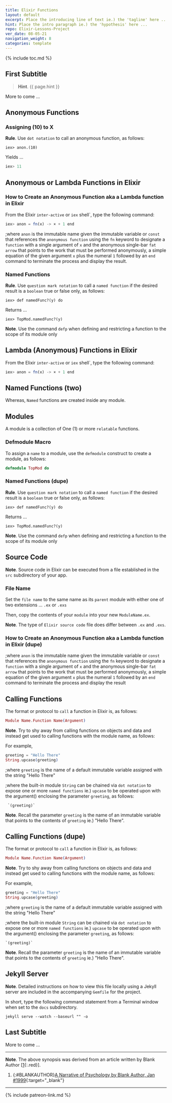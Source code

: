 ```yaml
---
title: Elixir Functions
layout: default
excerpt: Place the introducing line of text ie.) the 'tagline' here ...
hint: Place the intro paragraph ie.) the 'hypothesis' here ...
repo: Elixir-Lessons-Project
ver_date: 08-05-21
navigation_weight: 8
categories: template
---
```

{% include toc.md %}

## First Subtitle

> **Hint**. {{ page.hint }}

More to come ...

## Anonymous Functions

### Assigning (10) to X

**Rule**. Use `dot notation` to call an anonymous function, as follows:

```elixer
iex> anon.(10)
```

Yields ...

```elixir
iex> 11
```

## Anonymous or Lambda Functions in Elixir

### How to Create an Anonymous Function aka a Lambda function in Elixir

From the Elixir `inter-active` or `iex` shell`, type the following command:

```javascript
iex> anon = fn(x) -> × + 1 end
```

;where `anon` is the immutable name given the immutable variable or `const` that references the  `anonymous function` using the `fn` keyword to designate a `function` with a single argument of `x` and the anonymous single-bar `fat arrow` that points to the work that must be performed anonymously, a simple equation of the given argument `x` plus the numeral `1` followed by an `end` command to terminate the process and display the result.

### Named Functions

**Rule**. Use `question mark notation` to call a `named function` if the desired result is a `boolean` true or false only, as follows:

```elixer
iex> def namedFunc?(y) do
```

Returns ...

 ```elixer
iex> TopMod.namedFunc?(y)
```

**Note**. Use the command `defp` when defining and restricting a function to the scope of its module only

## Lambda (Anonymous) Functions in Elixir

From the Elixir `inter-active` or `iex` shell`, type the following command:

```javascript
iex> anon = fn(x) -> × + 1 end
```

## Named Functions (two)

Whereas, `Named` functions are created inside any module.

## Modules

A module is a collection of One (1) or more `relatable` functions.

### Defmodule Macro

To assign a `name` to a module, use the `defmodule` construct to create a module, as follows:

```elixir
defmodule TopMod do
```

### Named Functions (dupe)

**Rule**. Use `question mark notation` to call a `named function` if the desired result is a `boolean` true or false only, as follows:

```elixer
iex> def namedFunc?(y) do
```

Returns ...

 ```elixer
iex> TopMod.namedFunc?(y)
```

**Note**. Use the command `defp` when defining and restricting a function to the scope of its module only

## Source Code

**Note**. Source code in Elixir can be executed from a file established in the `src` subdirectory of your app.

### File Name

Set the `file name` to the same name as its `parent` module with either one of two extensions ... `.ex` or `.exs`

Then, copy the contents of your `module` into your new `ModuleName.ex`.

**Note**. The type of `Elixir source code` file does differ between `.ex` and `.exs`.

### How to Create an Anonymous Function aka a Lambda function in Elixir (dupe)

;where `anon` is the immutable name given the immutable variable or `const` that references the  `anonymous function` using the `fn` keyword to designate a `function` with a single argument of `x` and the anonymous single-bar `fat arrow` that points to the work that must be performed anonymously, a simple equation of the given argument `x` plus the numeral `1` followed by an `end` command to terminate the process and display the result

## Calling Functions

The format or protocol to `call` a function in Elixir is, as follows:

```elixir
Module Name.Function Name(Argument)
```

**Note**. Try to shy away from calling functions on objects and data and instead get used to calling functions with the module name, as follows:

For example,

```elixir
greeting = "Hello There"
String.upcase(greeting)
```
;where `greeting` is the name of a default immutable variable assigned with the string "Hello There"

;where the built-in module `String` can be chained via `dot notation` to expose one or more `named functions` ie.) `upcase` to be operated upon with the argument() enclosing the parameter `greeting`, as follows:

```elixer
 `(greeting)`
```

**Note**. Recall the parameter `greeting` is the name of an immutable variable that points to the contents of `greeting` ie.) "Hello There".

## Calling Functions (dupe)

The format or protocol to `call` a function in Elixir is, as follows:

```elixir
Module Name.Function Name(Argument)
```

**Note**. Try to shy away from calling functions on objects and data and instead get used to calling functions with the module name, as follows:

For example,

```elixir
greeting = "Hello There"
String.upcase(greeting)
```

;where `greeting` is the name of a default immutable variable assigned with the string "Hello There"

;where the built-in module `String` can be chained via `dot notation` to expose one or more `named functions` ie.) `upcase` to be operated upon with the argument() enclosing the parameter `greeting`, as follows:

```elixer
`(greeting)`
```

**Note**. Recall the parameter `greeting` is the name of an immutable variable that points to the contents of `greeting` ie.) "Hello There".

## Jekyll Server

**Note**. Detailed instructions on how to view this file locally using a Jekyll server are included in the accompanying `Gemfile` for the project.

In short, type the following command statement from a Terminal window when set to the `docs` subdirectory.

```jekyll
jekyll serve --watch --baseurl "" -o
```

## Last Subtitle

More to come ...

***

**Note**. The above synopsis was derived from an article written by Blank Author [[1](#BLANKAUTHOR){:.red}].

1. {:#BLANKAUTHOR}[A Narrative of Psychology by Blank Author, Jan #1999](http://cowles.yale.edu/sites/default/files/files/pub/d20/d2069.pdf){:target="_blank"}

***

{% include patreon-link.md %}
